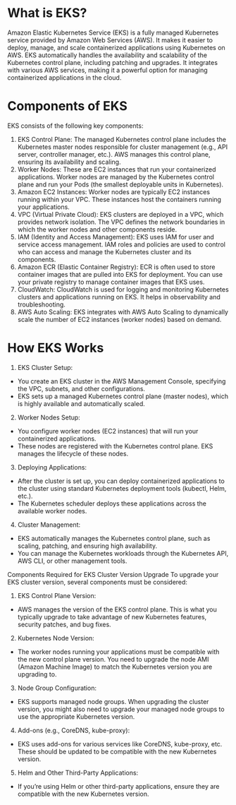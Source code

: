 # What is EKS?

Amazon Elastic Kubernetes Service (EKS) is a fully managed Kubernetes service provided by Amazon Web Services (AWS). It makes it easier to deploy, manage, and scale containerized applications using Kubernetes on AWS. EKS automatically handles the availability and scalability of the Kubernetes control plane, including patching and upgrades. It integrates with various AWS services, making it a powerful option for managing containerized applications in the cloud.

# Components of EKS

EKS consists of the following key components:
1. EKS Control Plane:
The managed Kubernetes control plane includes the Kubernetes master nodes responsible for cluster management (e.g., API server, controller manager, etc.). AWS manages this control plane, ensuring its availability and scaling.
2. Worker Nodes:
These are EC2 instances that run your containerized applications. Worker nodes are managed by the Kubernetes control plane and run your Pods (the smallest deployable units in Kubernetes).
3. Amazon EC2 Instances:
Worker nodes are typically EC2 instances running within your VPC. These instances host the containers running your applications.
4. VPC (Virtual Private Cloud):
EKS clusters are deployed in a VPC, which provides network isolation. The VPC defines the network boundaries in which the worker nodes and other components reside.
5. IAM (Identity and Access Management):
EKS uses IAM for user and service access management. IAM roles and policies are used to control who can access and manage the Kubernetes cluster and its components.
6. Amazon ECR (Elastic Container Registry):
ECR is often used to store container images that are pulled into EKS for deployment. You can use your private registry to manage container images that EKS uses.
7. CloudWatch:
CloudWatch is used for logging and monitoring Kubernetes clusters and applications running on EKS. It helps in observability and troubleshooting.
8. AWS Auto Scaling:
EKS integrates with AWS Auto Scaling to dynamically scale the number of EC2 instances (worker nodes) based on demand.

# How EKS Works

1. EKS Cluster Setup:

* You create an EKS cluster in the AWS Management Console, specifying the VPC, subnets, and other configurations.
* EKS sets up a managed Kubernetes control plane (master nodes), which is highly available and automatically scaled.

2. Worker Nodes Setup:
* You configure worker nodes (EC2 instances) that will run your containerized applications.
* These nodes are registered with the Kubernetes control plane. EKS manages the lifecycle of these nodes.

3. Deploying Applications:
* After the cluster is set up, you can deploy containerized applications to the cluster using standard Kubernetes deployment tools (kubectl, Helm, etc.).
* The Kubernetes scheduler deploys these applications across the available worker nodes.

4. Cluster Management:
* EKS automatically manages the Kubernetes control plane, such as scaling, patching, and ensuring high availability.
* You can manage the Kubernetes workloads through the Kubernetes API, AWS CLI, or other management tools.

Components Required for EKS Cluster Version Upgrade
To upgrade your EKS cluster version, several components must be considered:
1. EKS Control Plane Version:
* AWS manages the version of the EKS control plane. This is what you typically upgrade to take advantage of new Kubernetes features, security patches, and bug fixes.
2. Kubernetes Node Version:
* The worker nodes running your applications must be compatible with the new control plane version. You need to upgrade the node AMI (Amazon Machine Image) to match the Kubernetes version you are upgrading to.
3. Node Group Configuration:
* EKS supports managed node groups. When upgrading the cluster version, you might also need to upgrade your managed node groups to use the appropriate Kubernetes version.
4. Add-ons (e.g., CoreDNS, kube-proxy):
* EKS uses add-ons for various services like CoreDNS, kube-proxy, etc. These should be updated to be compatible with the new Kubernetes version.
5. Helm and Other Third-Party Applications:
* If you’re using Helm or other third-party applications, ensure they are compatible with the new Kubernetes version.
